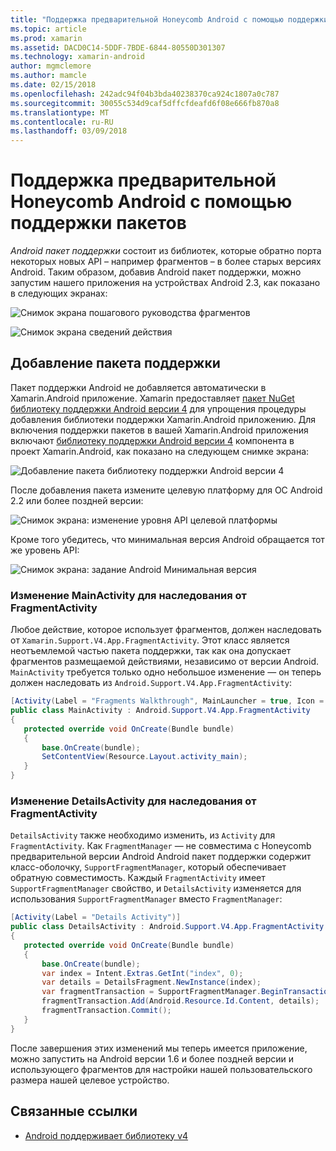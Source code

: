 ```yaml
---
title: "Поддержка предварительной Honeycomb Android с помощью поддержки пакетов"
ms.topic: article
ms.prod: xamarin
ms.assetid: DACD0C14-5DDF-7BDE-6844-80550D301307
ms.technology: xamarin-android
author: mgmclemore
ms.author: mamcle
ms.date: 02/15/2018
ms.openlocfilehash: 242adc94f04b3bda40238370ca924c1807a0c787
ms.sourcegitcommit: 30055c534d9caf5dffcfdeafd6f08e666fb870a8
ms.translationtype: MT
ms.contentlocale: ru-RU
ms.lasthandoff: 03/09/2018
---
```

# <a name="supporting-pre-honeycomb-android-using-support-packages"></a>Поддержка предварительной Honeycomb Android с помощью поддержки пакетов

*Android пакет поддержки* состоит из библиотек, которые обратно порта некоторых новых API &ndash; например фрагментов &ndash; в более старых версиях Android. Таким образом, добавив Android пакет поддержки, можно запустим нашего приложения на устройствах Android 2.3, как показано в следующих экранах:

![Снимок экрана пошагового руководства фрагментов](supporting-pre-honeycomb-images/00.png)

![Снимок экрана сведений действия](supporting-pre-honeycomb-images/01.png)


## <a name="adding-the-support-package"></a>Добавление пакета поддержки

Пакет поддержки Android не добавляется автоматически в Xamarin.Android приложение. Xamarin предоставляет [пакет NuGet библиотеку поддержки Android версии 4](https://www.nuget.org/packages/Xamarin.Android.Support.v4/) для упрощения процедуры добавления библиотеки поддержки Xamarin.Android приложению.
Для включения поддержки пакетов в вашей Xamarin.Android приложения включают [библиотеку поддержки Android версии 4](https://www.nuget.org/packages/Xamarin.Android.Support.v4/) компонента в проект Xamarin.Android, как показано на следующем снимке экрана:

![Добавление пакета библиотеку поддержки Android версии 4](supporting-pre-honeycomb-images/02.png)

После добавления пакета измените целевую платформу для ОС Android 2.2 или более поздней версии:

![Снимок экрана: изменение уровня API целевой платформы](supporting-pre-honeycomb-images/03.png)

Кроме того убедитесь, что минимальная версия Android обращается тот же уровень API:

![Снимок экрана: задание Android Минимальная версия](supporting-pre-honeycomb-images/04.png)



### <a name="change-mainactivity-to-derive-from-fragmentactivity"></a>Изменение MainActivity для наследования от FragmentActivity

Любое действие, которое использует фрагментов, должен наследовать от `Xamarin.Support.V4.App.FragmentActivity`. Этот класс является неотъемлемой частью пакета поддержки, так как она допускает фрагментов размещаемой действиями, независимо от версии Android. `MainActivity` требуется только одно небольшое изменение — он теперь должен наследовать из `Android.Support.V4.App.FragmentActivity`:

```csharp
[Activity(Label = "Fragments Walkthrough", MainLauncher = true, Icon = "@drawable/launcher")]
public class MainActivity : Android.Support.V4.App.FragmentActivity
{
   protected override void OnCreate(Bundle bundle)
   {
       base.OnCreate(bundle);
       SetContentView(Resource.Layout.activity_main);
   }
}
```


### <a name="change-detailsactivity-to-derive-from-fragmentactivity"></a>Изменение DetailsActivity для наследования от FragmentActivity

`DetailsActivity` также необходимо изменить, из `Activity` для `FragmentActivity`. Как `FragmentManager` — не совместима с Honeycomb предварительной версии Android Android пакет поддержки содержит класс-оболочку, `SupportFragmentManager`, который обеспечивает обратную совместимость. Каждый `FragmentActivity` имеет `SupportFragmentManager` свойство, и `DetailsActivity` изменяется для использования `SupportFragmentManager` вместо `FragmentManager`:

```csharp
[Activity(Label = "Details Activity")]
public class DetailsActivity : Android.Support.V4.App.FragmentActivity
{
   protected override void OnCreate(Bundle bundle)
   {
       base.OnCreate(bundle);
       var index = Intent.Extras.GetInt("index", 0);
       var details = DetailsFragment.NewInstance(index);
       var fragmentTransaction = SupportFragmentManager.BeginTransaction(); // Notice the change from FragmentManager to SupportFragmentManager
       fragmentTransaction.Add(Android.Resource.Id.Content, details);
       fragmentTransaction.Commit();
   }
}
```

После завершения этих изменений мы теперь имеется приложение, можно запустить на Android версии 1.6 и более поздней версии и использующего фрагментов для настройки нашей пользовательского размера нашей целевое устройство.


## <a name="related-links"></a>Связанные ссылки

- [Android поддерживает библиотеку v4](https://www.nuget.org/packages/Xamarin.Android.Support.v4)
